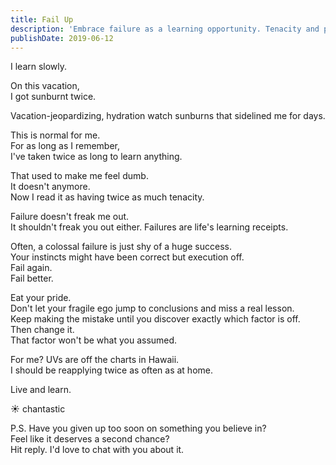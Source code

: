 ```yaml
---
title: Fail Up
description: 'Embrace failure as a learning opportunity. Tenacity and persistence are key to improvement. Keep trying until you find the right solution.'
publishDate: 2019-06-12
---
```


I learn slowly.

On this vacation,  
I got sunburnt twice.

Vacation-jeopardizing, hydration watch sunburns that sidelined me for days.

This is normal for me.  
For as long as I remember,  
I've taken twice as long to learn anything.

That used to make me feel dumb.  
It doesn't anymore.  
Now I read it as having twice as much tenacity.

Failure doesn't freak me out.  
It shouldn't freak you out either.
Failures are life's learning receipts.

Often, a colossal failure is just shy of a huge success.  
Your instincts might have been correct but execution off.  
Fail again.  
Fail better.

Eat your pride.  
Don't let your fragile ego jump to conclusions and miss a real lesson.  
Keep making the mistake until you discover exactly which factor is off.  
Then change it.  
That factor won't be what you assumed.

For me?
UVs are off the charts in Hawaii.  
I should be reapplying twice as often as at home.

Live and learn.

☀️ chantastic

P.S.
Have you given up too soon on something you believe in?  
Feel like it deserves a second chance?  
Hit reply. I'd love to chat with you about it.
